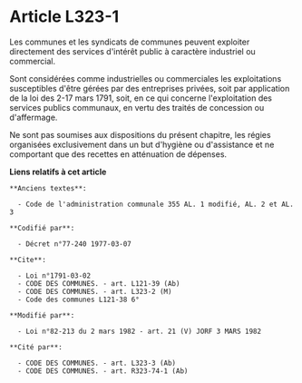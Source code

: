 # Article L323-1

Les communes et les syndicats de communes peuvent exploiter directement des services d'intérêt public à caractère industriel
ou commercial.

Sont considérées comme industrielles ou commerciales les exploitations susceptibles d'être gérées par des entreprises
privées, soit par application de la loi des 2-17 mars 1791, soit, en ce qui concerne l'exploitation des services publics
communaux, en vertu des traités de concession ou d'affermage.

Ne sont pas soumises aux dispositions du présent chapitre, les régies organisées exclusivement dans un but d'hygiène ou
d'assistance et ne comportant que des recettes en atténuation de dépenses.

**Liens relatifs à cet article**

	**Anciens textes**:

	  - Code de l'administration communale 355 AL. 1 modifié, AL. 2 et AL. 3

	**Codifié par**:

	  - Décret n°77-240 1977-03-07

	**Cite**:

	  - Loi n°1791-03-02
	  - CODE DES COMMUNES. - art. L121-39 (Ab)
	  - CODE DES COMMUNES. - art. L323-2 (M)
	  - Code des communes L121-38 6°

	**Modifié par**:

	  - Loi n°82-213 du 2 mars 1982 - art. 21 (V) JORF 3 MARS 1982

	**Cité par**:

	  - CODE DES COMMUNES. - art. L323-3 (Ab)
	  - CODE DES COMMUNES. - art. R323-74-1 (Ab)
